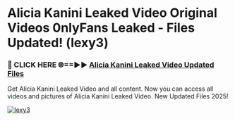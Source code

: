 # Alicia Kanini Leaked Video Original Videos 0nlyFans Leaked - Files Updated! (lexy3)

<h3>🔴 CLICK HERE 🌐==►► <a href="https://tinyurl.com/2m67pmp6" rel="nofollow">Alicia Kanini Leaked Video Updated Files</a></h3>

Get Alicia Kanini Leaked Video and all content. Now you can access all videos and pictures of Alicia Kanini Leaked Video. New Updated Files 2025!

[![lexy3](https://i.imgur.com/H4QAA4z.gif)](https://tinyurl.com/2m67pmp6)